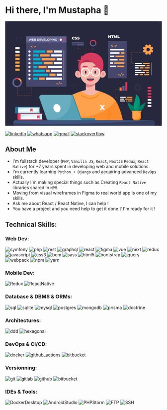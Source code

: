 # Hi there, I'm Mustapha 👋
[![Banner](https://github.com/mustapha-ghlissi/mustapha-ghlissi/blob/ac52bd395968b543254c7ba7b2b63e4ea3eb4d4a/banner.jpg "Banner")](https://github.com/mustapha-ghlissi/mustapha-ghlissi/blob/ac52bd395968b543254c7ba7b2b63e4ea3eb4d4a/banner.jpg "Banner")

[![linkedIn](https://img.shields.io/badge/Linkedin-blue?logo=linkedin)](https://www.linkedin.com/in/mustapha-ghlissi)
[![whatsapp](https://img.shields.io/badge/WhatsApp-white?logo=whatsapp)](https://wa.me/21693840804)
[![gmail](https://img.shields.io/badge/Gmail-white?logo=gmail)](mailto://ghlissi.mustapha@gmail.com)
[![stackoverflow](https://img.shields.io/stackexchange/stackoverflow/r/4957086?logo=stackoverflow)](https://stackoverflow.com/users/4957086/mustapha-ghlissi)

## About Me
- I'm fullstack developer (`PHP`, `Vanilla JS`, `React`, `NextJS` `Redux`, `React Native`) for +7 years spent in developing web and mobile solutions. <br/>
- I'm currently learning `Python + Django` and acquiring advanced `DevOps` skills. <br />
- Actually I'm making special things such as Creating `React Native` libraries shared in `NPM`. <br/>
- Moving from visual wireframes in Figma to real world app is one of my skills.<br />
- Ask me about React / React Native, I can help !<br/>
- You have a project and you need help to get it done ? I'm ready for it !

## Technical Skills:

### Web Dev:
![symfony](https://img.shields.io/badge/Symfony-black?logo=symfony)
![php](https://img.shields.io/badge/PHP-black?logo=php)
![rest](https://img.shields.io/badge/REST_APIS-black?logo=restapi)
![graphql](https://img.shields.io/badge/GraphQL-black?logo=graphql)
![react](https://img.shields.io/badge/React-black?logo=react)
![figma](https://img.shields.io/badge/Figma-black?logo=figma)
![vue](https://img.shields.io/badge/Vue-black?logo=vue.js)
![next](https://img.shields.io/badge/NextJS-black?logo=next.js)
![redux](https://img.shields.io/badge/Redux-black?logo=redux)
![javascript](https://img.shields.io/badge/Javascript-black?logo=javascript)
![css3](https://img.shields.io/badge/CSS3-black?logo=css3)
![bem](https://img.shields.io/badge/BEM-black?logo=bem)
![sass](https://img.shields.io/badge/SASS_/_SCSS-black?logo=sass)
![html5](https://img.shields.io/badge/HTML5-black?logo=html5)
![bootstrap](https://img.shields.io/badge/Bootstrap-black?logo=bootstrap)
![jquery](https://img.shields.io/badge/jQuery-black?logo=jquery)
![webpack](https://img.shields.io/badge/WebPack-black?logo=webpack)
![npm](https://img.shields.io/badge/NPM-black?logo=npm)
![yarn](https://img.shields.io/badge/Yarn-black?logo=yarn)

### Mobile Dev:
![Redux](https://img.shields.io/badge/Redux-black?logo=redux)
![ReactNative](https://img.shields.io/badge/React_Native-black?logo=react)

### Database & DBMS & ORMs:
![sql](https://img.shields.io/badge/SQL-black?logo=sql)
![sqlite](https://img.shields.io/badge/SQLite-black?logo=sqlite)
![mysql](https://img.shields.io/badge/MySQL-black?logo=mysql)
![postgres](https://img.shields.io/badge/Postgres-black?logo=postgresql)
![mongodb](https://img.shields.io/badge/MongoDB-black?logo=mongoDB)
![prisma](https://img.shields.io/badge/Prisma-black?logo=prisma)
![doctrine](https://img.shields.io/badge/Doctrine-black?logo=doctrine)

### Architectures:
![ddd](https://img.shields.io/badge/DDD-black?logo=ddd)
![hexagonal](https://img.shields.io/badge/Hexagonal-black?logo=hexagonal)

### DevOps & CI/CD:
![docker](https://img.shields.io/badge/Docker-black?logo=docker)
![github_actions](https://img.shields.io/badge/Github_Actions-black?logo=github)
![bitbucket](https://img.shields.io/badge/Bitbucket_Pipelines-black?logo=bitbucket)

### Versionning:
![git](https://img.shields.io/badge/Git-black?logo=git)
![gitlab](https://img.shields.io/badge/Gitlab-black?logo=gitlab)
![github](https://img.shields.io/badge/Github-black?logo=github)
![bitbucket](https://img.shields.io/badge/Bitbucket-black?logo=bitbucket)

### IDEs & Tools:
![DockerDesktop](https://img.shields.io/badge/Docker_Desktop-black?logo=docker)
![AndroidStudio](https://img.shields.io/badge/Android_Studio-black?logo=androidstudio)
![PHPStorm](https://img.shields.io/badge/PHPStorm-black?logo=phpstorm)
![FTP](https://img.shields.io/badge/FTP-black?logo=ftp)
![SSH](https://img.shields.io/badge/SSH-black?logo=ssh)


